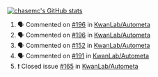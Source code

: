 [![chasemc's GitHub stats](https://github-readme-stats.vercel.app/api?username=chasemc)](https://github.com/anuraghazra/github-readme-stats)


<!--START_SECTION:activity-->
1. 🗣 Commented on [#196](https://github.com/KwanLab/Autometa/issues/196) in [KwanLab/Autometa](https://github.com/KwanLab/Autometa)
2. 🗣 Commented on [#196](https://github.com/KwanLab/Autometa/issues/196) in [KwanLab/Autometa](https://github.com/KwanLab/Autometa)
3. 🗣 Commented on [#152](https://github.com/KwanLab/Autometa/issues/152) in [KwanLab/Autometa](https://github.com/KwanLab/Autometa)
4. 🗣 Commented on [#191](https://github.com/KwanLab/Autometa/issues/191) in [KwanLab/Autometa](https://github.com/KwanLab/Autometa)
5. ❗️ Closed issue [#165](https://github.com/KwanLab/Autometa/issues/165) in [KwanLab/Autometa](https://github.com/KwanLab/Autometa)
<!--END_SECTION:activity-->
